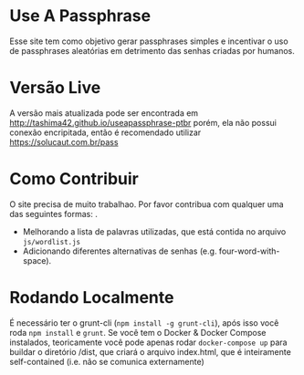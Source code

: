 # Use A Passphrase

Esse site tem como objetivo gerar passphrases simples e incentivar 
o uso de passphrases aleatórias  em detrimento das senhas criadas por humanos.

# Versão Live
A versão mais atualizada pode ser encontrada em http://tashima42.github.io/useapassphrase-ptbr
porém, ela não possui conexão encripitada, então é recomendado utilizar
https://solucaut.com.br/pass

# Como Contribuir

O site precisa de muito trabalhao. Por favor contribua com qualquer uma das seguintes formas: .
* Melhorando a lista de palavras utilizadas, que está contida no arquivo `js/wordlist.js`
* Adicionando diferentes alternativas de senhas (e.g. four-word-with-space).

# Rodando Localmente

É necessário ter o grunt-cli (`npm install -g grunt-cli`), após isso você
roda `npm install` e `grunt`.
Se você tem o Docker & Docker Compose instalados, teoricamente você pode
apenas rodar `docker-compose up` para buildar o diretório /dist, que criará o arquivo
index.html, que é inteiramente self-contained (i.e. não se comunica externamente)

